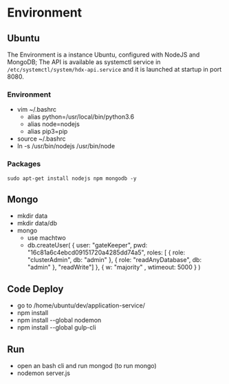 # Environment
## Ubuntu 
The Environment is a instance Ubuntu, configured with NodeJS and MongoDB; The API is available as systemctl service in ``/etc/systemctl/system/hdx-api.service`` and it is launched at startup in port 8080.

### Environment
* vim ~/.bashrc
  * alias python=/usr/local/bin/python3.6
  * alias node=nodejs
  * alias pip3=pip
* source ~/.bashrc
* ln -s /usr/bin/nodejs /usr/bin/node 

### Packages
``sudo apt-get install nodejs npm mongodb -y`` 

## Mongo
* mkdir data
* mkdir data/db
* mongo
  * use machtwo
  * db.createUser( { user: "gateKeeper",
                 pwd: "16c81a6c4ebcd09151720a4285dd74a5",
                 roles: [ { role: "clusterAdmin", db: "admin" },
                          { role: "readAnyDatabase", db: "admin" },
                          "readWrite"] },
               { w: "majority" , wtimeout: 5000 } )

## Code Deploy  
* go to /home/ubuntu/dev/application-service/ 
* npm install
* npm install --global nodemon
* npm install --global gulp-cli

## Run
* open an bash cli and run mongod (to run mongo)
* nodemon server.js